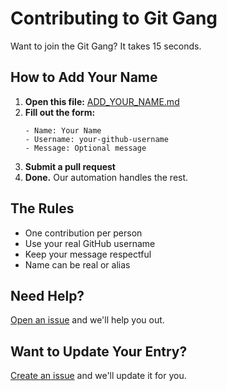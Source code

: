 # Contributing to Git Gang

Want to join the Git Gang? It takes 15 seconds.

## How to Add Your Name

1. **Open this file:** [ADD_YOUR_NAME.md](ADD_YOUR_NAME.md)
2. **Fill out the form:**
   ```
   - Name: Your Name
   - Username: your-github-username
   - Message: Optional message
   ```
3. **Submit a pull request**
4. **Done.** Our automation handles the rest.

## The Rules

- One contribution per person
- Use your real GitHub username
- Keep your message respectful
- Name can be real or alias

## Need Help?

[Open an issue](https://github.com/SashankBhamidi/git-gang/issues/new/choose) and we'll help you out.

## Want to Update Your Entry?

[Create an issue](https://github.com/SashankBhamidi/git-gang/issues/new?labels=help&template=update-entry.md&title=Update+my+entry) and we'll update it for you.
